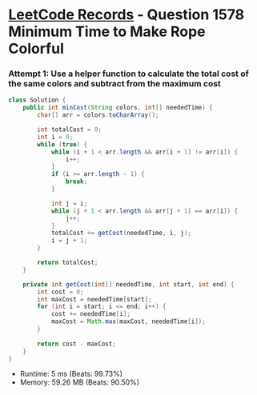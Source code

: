 # [LeetCode Records](../../README.md) - Question 1578 Minimum Time to Make Rope Colorful

### Attempt 1: Use a helper function to calculate the total cost of the same colors and subtract from the maximum cost
```java
class Solution {
    public int minCost(String colors, int[] neededTime) {
        char[] arr = colors.toCharArray();

        int totalCost = 0;
        int i = 0;
        while (true) {
            while (i + 1 < arr.length && arr[i + 1] != arr[i]) {
                i++;
            }
            if (i >= arr.length - 1) {
                break;
            }

            int j = i;
            while (j + 1 < arr.length && arr[j + 1] == arr[i]) {
                j++;
            }
            totalCost += getCost(neededTime, i, j);
            i = j + 1;
        }

        return totalCost;
    }

    private int getCost(int[] neededTime, int start, int end) {
        int cost = 0;
        int maxCost = neededTime[start];
        for (int i = start; i <= end; i++) {
            cost += neededTime[i];
            maxCost = Math.max(maxCost, neededTime[i]);
        }
        
        return cost - maxCost;
    }
}
```
- Runtime: 5 ms (Beats: 99.73%)
- Memory: 59.26 MB (Beats: 90.50%)

<br>
